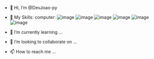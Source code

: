 - 👋 Hi, I’m @DevJoao-py
- 👀 My Skills: computer:
![image](https://user-images.githubusercontent.com/73599964/113491720-28cf7300-94a9-11eb-9c68-79571d15b5a6.png)
![image](https://user-images.githubusercontent.com/73599964/113491723-2cfb9080-94a9-11eb-9dac-c615e70d16b9.png)
![image](https://user-images.githubusercontent.com/73599964/113491726-31c04480-94a9-11eb-8bc1-c01eff6e44a0.png)
![image](https://user-images.githubusercontent.com/73599964/113491727-371d8f00-94a9-11eb-93d4-c1d7a082b582.png)
![image](https://user-images.githubusercontent.com/73599964/113491733-3edd3380-94a9-11eb-86ef-1127879f4fc1.png)
![image](https://user-images.githubusercontent.com/73599964/113491741-4d2b4f80-94a9-11eb-80d7-e6f369bd8143.png)

- 🌱 I’m currently learning ...
- 💞️ I’m looking to collaborate on ...
- 📫 How to reach me ...





<!---
DevJoao-py/DevJoao-py is a ✨ special ✨ repository because its `README.md` (this file) appears on your GitHub profile.
You can click the Preview link to take a look at your changes.
--->
